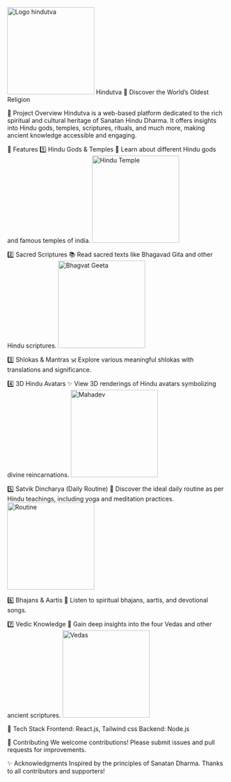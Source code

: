 <img src="https://github.com/user-attachments/assets/444a5465-05df-42d0-9a54-5f5bbf97d547" alt="Logo hindutva" width="200" height="200">
Hindutva 🌄
Discover the World’s Oldest Religion

📜 Project Overview
Hindutva is a web-based platform dedicated to the rich spiritual and cultural heritage of Sanatan Hindu Dharma. It offers insights into Hindu gods, temples, scriptures, rituals, and much more, making ancient knowledge accessible and engaging.

🚀 Features
1️⃣ Hindu Gods & Temples 🕌
Learn about different Hindu gods and famous temples of india.
<img src="https://github.com/user-attachments/assets/36999869-bd5c-4881-8b23-d07ec095effe" alt="Hindu Temple" width="auto" height="200">

2️⃣ Sacred Scriptures 📚
Read sacred texts like Bhagavad Gita and other Hindu scriptures.
<img src="https://github.com/user-attachments/assets/3cdb0b4f-7100-47d0-a028-57e1c53e4245" alt="Bhagvat Geeta" width="auto" height="200">

3️⃣ Shlokas & Mantras 🕉️
Explore various meaningful shlokas with translations and significance.

4️⃣ 3D Hindu Avatars ✨
View 3D renderings of Hindu avatars symbolizing divine reincarnations.
<img src="https://github.com/user-attachments/assets/c10dd634-a007-4630-b55a-631f516be59c" alt="Mahadev" width="auto" height="200">

5️⃣ Satvik Dincharya (Daily Routine) 🌅
Discover the ideal daily routine as per Hindu teachings, including yoga and meditation practices.
<img src="https://github.com/user-attachments/assets/3019eaa7-2b6b-4e89-a523-dbbfa61e5ee3" alt="Routine" width="auto" height="200">

6️⃣ Bhajans & Aartis 🎵
Listen to spiritual bhajans, aartis, and devotional songs.

7️⃣ Vedic Knowledge 📖
Gain deep insights into the four Vedas and other ancient scriptures.
<img src="https://github.com/user-attachments/assets/94f3efad-0449-4502-8a01-d2c020067ba4" alt="Vedas" width="auto" height="200">

🔧 Tech Stack
Frontend: React.js, Tailwind css 
Backend: Node.js 

🧡 Contributing
We welcome contributions! Please submit issues and pull requests for improvements.

✨ Acknowledgments
Inspired by the principles of Sanatan Dharma.
Thanks to all contributors and supporters!

